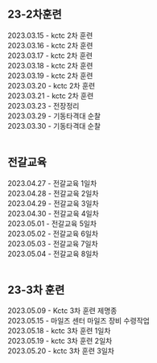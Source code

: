 ## 23-2차훈련
2023.03.15 - kctc 2차 훈련<br>
2023.03.16 - kctc 2차 훈련<br>
2023.03.17 - kctc 2차 훈련<br>
2023.03.18 - kctc 2차 훈련<br>
2023.03.19 - kctc 2차 훈련<br>
2023.03.20 - kctc 2차 훈련<br>
2023.03.21 - kctc 2차 훈련<br>
2023.03.23 - 전장정리<br>
2023.03.29 - 기동타격대 순찰<br>
2023.03.30 - 기동타격대 순찰<br>
<br>

## 전갈교육
2023.04.27 - 전갈교육 1일차<br>
2023.04.28 - 전갈교육 2일차<br>
2023.04.29 - 전갈교육 3일차<br>
2023.04.30 - 전갈교육 4일차<br>
2023.05.01 - 전갈교육 5일차<br>
2023.05.02 - 전갈교육 6일차<br>
2023.05.03 - 전갈교육 7일차<br>
2023.05.04 - 전갈교육 8일차<br>
<br>

## 23-3차 훈련
2023.05.09 - Kctc 3차 훈련 제명종<br>
2023.05.15 - 마일즈 센터 마일즈 장비 수령작업<br>
2023.05.18 - kctc 3차 훈련 1일차<br>
2023.05.19 - kctc 3차 훈련 2일차<br>
2023.05.20 - kctc 3차 훈련 3일차<br>
